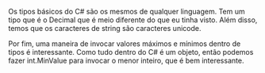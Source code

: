 Os tipos básicos do C# são os mesmos de qualquer linguagem. Tem um tipo que é o Decimal que é meio diferente do que eu tinha visto. Além disso, temos que os caracteres de string são caracteres unicode.

Por fim, uma maneira de invocar valores máximos e mínimos dentro de tipos é interessante. Como tudo dentro do C# é um objeto, então podemos fazer int.MinValue para invocar o menor inteiro, que é bem interessante.

